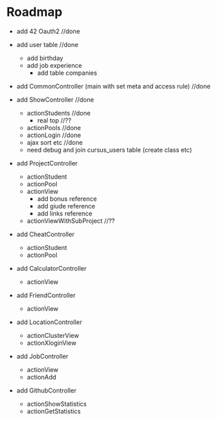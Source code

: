 # Roadmap 

- add 42 Oauth2 //done
- add user table //done
    - add birthday
    - add job experience
        - add table companies
        
- add CommonController (main with set meta and access rule) //done

- add ShowController //done
	- actionStudents  //done
		- real top //??
	- actionPools //done
	- actionLogin //done
	- ajax sort etc //done
	- need debug and join cursus_users table (create class etc)
	
- add ProjectController
	- actionStudent
	- actionPool
	- actionView
		- add bonus reference
		- add giude reference
		- add links reference
	- actionViewWithSubProject //??

- add CheatController
	- actionStudent
	- actionPool

- add CalculatorController
	- actionView

- add FriendController
	- actionView

- add LocationController
	- actionClusterView
	- actionXloginView

- add JobController
	- actionView
	- actionAdd

- add GithubController
    - actionShowStatistics
    - actionGetStatistics